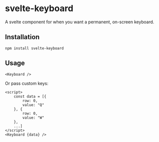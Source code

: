 # svelte-keyboard

A svelte component for when you want a permanent, on-screen keyboard.

## Installation

`npm install svelte-keyboard`

## Usage

```svelte
<Keyboard />
```

Or pass custom keys:

```svelte
<script>
	const data = [{
		row: 0,
		value: "Q"
	}, {
		row: 0,
		value: "W"
	},
	...]
</script>
<Keyboard {data} />
```
